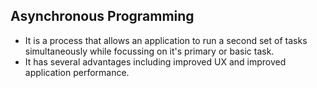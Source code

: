 ## Asynchronous Programming
- It is a process that allows an application to run a second set of tasks simultaneously while focussing on it's primary or basic task.
- It has several advantages including improved UX and improved application performance.




